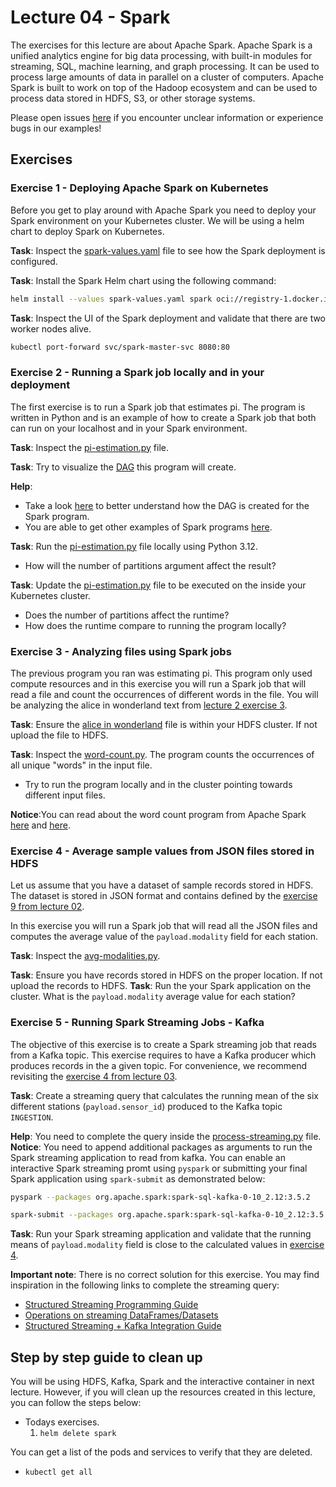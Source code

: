# Lecture 04 - Spark

The exercises for this lecture are about Apache Spark. Apache Spark is a unified analytics engine for big data processing, with built-in modules for streaming, SQL, machine learning, and graph processing. It can be used to process large amounts of data in parallel on a cluster of computers.
Apache Spark is built to work on top of the Hadoop ecosystem and can be used to process data stored in HDFS, S3, or other storage systems.

Please open issues [here](https://github.com/jakobhviid/BigDataCourseExercises/issues) if you encounter unclear information or experience bugs in our examples!

## Exercises

### Exercise 1 - Deploying Apache Spark on Kubernetes

Before you get to play around with Apache Spark you need to deploy your Spark environment on your Kubernetes cluster. We will be using a helm chart to deploy Spark on Kubernetes.

**Task**: Inspect the [spark-values.yaml](./spark-values.yaml) file to see how the Spark deployment is configured.

**Task**: Install the Spark Helm chart using the following command:

```bash
helm install --values spark-values.yaml spark oci://registry-1.docker.io/bitnamicharts/spark --version 9.2.9
```

**Task**: Inspect the UI of the Spark deployment and validate that there are two worker nodes alive.

```bash
kubectl port-forward svc/spark-master-svc 8080:80
```

### Exercise 2 - Running a Spark job locally and in your deployment

The first exercise is to run a Spark job that estimates pi. The program is written in Python and is an example of how to create a Spark job that both can run on your localhost and in your Spark environment.

**Task**: Inspect the [pi-estimation.py](./pi-estimation.py) file.

**Task**: Try to visualize the [DAG](https://en.wikipedia.org/wiki/Directed_acyclic_graph) this program will create.

**Help**:

- Take a look [here](https://stackoverflow.com/a/30685279/9698208) to better understand how the DAG is created for the Spark program.
- You are able to get other examples of Spark programs [here](https://spark.apache.org/examples.html).

**Task**: Run the [pi-estimation.py](./pi-estimation.py) file locally using Python 3.12.

- How will the number of partitions argument affect the result?

**Task**: Update the [pi-estimation.py](./pi-estimation.py) file to be executed on the inside your Kubernetes cluster.

- Does the number of partitions affect the runtime?
- How does the runtime compare to running the program locally?

### Exercise 3 - Analyzing files using Spark jobs

The previous program you ran was estimating pi. This program only used compute resources and in this exercise you will run a Spark job that will read a file and count the occurrences of different words in the file. You will be analyzing the alice in wonderland text from [lecture 2 exercise 3](../02/README.md#exercise-3---uploading-alice-in-wonderland-to-hdfs).

**Task**: Ensure the [alice in wonderland](https://www.gutenberg.org/files/11/11-0.txt) file is within your HDFS cluster. If not upload the file to HDFS.

**Task**: Inspect the [word-count.py](./word-count.py). The program counts the occurrences of all unique "words" in the input file.

- Try to run the program locally and in the cluster pointing towards different input files.

**Notice**:You can read about the word count program from Apache Spark [here](https://spark.apache.org/examples.html) and [here](https://github.com/apache/spark/blob/c1b12bd56429b98177e5405900a08dedc497e12d/examples/src/main/python/wordcount.py).

### Exercise 4 - Average sample values from JSON files stored in HDFS

Let us assume that you have a dataset of sample records stored in HDFS. The dataset is stored in JSON format and contains defined by the [exercise 9 from lecture 02](../02/README.md#exercise-9---create-six-fictive-data-sources).

In this exercise you will run a Spark job that will read all the JSON files and computes the average value of the `payload.modality` field for each station.

**Task**: Inspect the [avg-modalities.py](./avg-modalities.py).

**Task**: Ensure you have records stored in HDFS on the proper location. If not upload the records to HDFS.
**Task**: Run the your Spark application on the cluster. What is the `payload.modality` average value for each station?

### Exercise 5 - Running Spark Streaming Jobs - Kafka

The objective of this exercise is to create a Spark streaming job that reads from a Kafka topic. This exercise requires to have a Kafka producer which produces records in the a given topic. For convenience, we recommend revisiting the [exercise 4 from lecture 03](./../03/README.md#exercise-4---produce-messages-to-kafka-using-python).

**Task**: Create a streaming query that calculates the running mean of the six different stations (`payload.sensor_id`) produced to the Kafka topic `INGESTION`.

**Help**: You need to complete the query inside the [process-streaming.py](process-streaming.py) file.
**Notice**: You need to append additional packages as arguments to run the Spark streaming application to read from kafka. You can enable an interactive Spark streaming promt using `pyspark` or submitting your final Spark application using `spark-submit` as demonstrated below:

```bash
pyspark --packages org.apache.spark:spark-sql-kafka-0-10_2.12:3.5.2
```

```bash
spark-submit --packages org.apache.spark:spark-sql-kafka-0-10_2.12:3.5.2 process-streaming.py
```

**Task**: Run your Spark streaming application and validate that the running means of `payload.modality` field is close to the calculated values in [exercise 4](README.md#exercise-4---average-sample-values-from-json-files-stored-in-hdfs).

**Important note**: There is no correct solution for this exercise. You may find inspiration in the following links to complete the streaming query:

- [Structured Streaming Programming Guide](https://spark.apache.org/docs/latest/structured-streaming-programming-guide.html#structured-streaming-programming-guide)
- [Operations on streaming DataFrames/Datasets](https://spark.apache.org/docs/latest/structured-streaming-programming-guide.html#operations-on-streaming-dataframesdatasets)
- [Structured Streaming + Kafka Integration Guide](https://spark.apache.org/docs/latest/structured-streaming-kafka-integration.html#structured-streaming-kafka-integration-guide-kafka-broker-versio)

## Step by step guide to clean up

You will be using HDFS, Kafka, Spark and the interactive container in next lecture. However, if you will clean up the resources created in this lecture, you can follow the steps below:

- Todays exercises.
  1. `helm delete spark`
  
You can get a list of the pods and services to verify that they are deleted.

- `kubectl get all`

